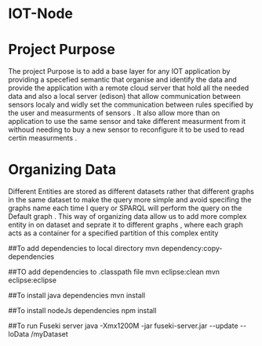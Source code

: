 # IOT-Node

# Project Purpose 
The project Purpose is to add a base layer for any IOT application by providing a specefied semantic that organise and identify
the data and provide the application with a remote cloud server that hold all the needed data and also a local server (edison) 
that allow communication between sensors localy and widly set the communication between rules specified by the user and
measurments of sensors . It also allow more than on application to use the same sensor and take different measurment from it 
withoud needing to buy a new sensor to reconfigure it to be used to read certin measurments . 

# Organizing Data
Different Entities are stored as different datasets rather that different graphs in the same dataset to make the query
more simple and avoid specifing the graphs name each time I query or SPARQL will perform the query on the Default graph . 
This way of organizing data allow us to add more complex entity in on dataset and seprate it to different graphs , where each
graph acts as a container for a specified partition of this complex entity

##To add dependencies to local directory 
mvn dependency:copy-dependencies

##TO add dependencies to .classpath file 
mvn eclipse:clean
mvn eclipse:eclipse

##To install java dependencies
mvn install

##To install nodeJs dependencies
npm install

##To run Fuseki server
java -Xmx1200M -jar fuseki-server.jar --update --loData /myDataset



